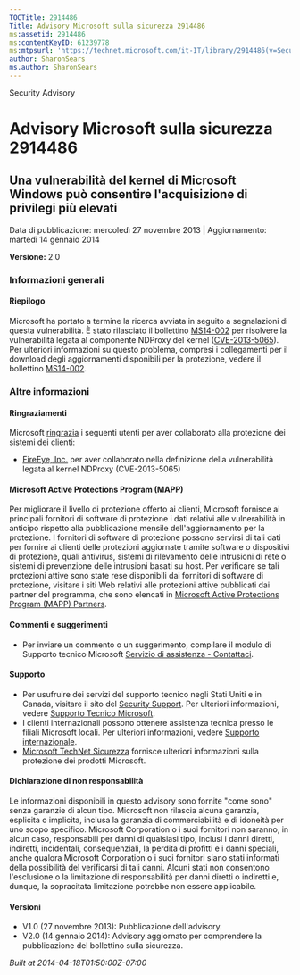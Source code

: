 ```yaml
---
TOCTitle: 2914486
Title: Advisory Microsoft sulla sicurezza 2914486
ms:assetid: 2914486
ms:contentKeyID: 61239778
ms:mtpsurl: 'https://technet.microsoft.com/it-IT/library/2914486(v=Security.10)'
author: SharonSears
ms.author: SharonSears
---
```


Security Advisory

Advisory Microsoft sulla sicurezza 2914486
==========================================

Una vulnerabilità del kernel di Microsoft Windows può consentire l'acquisizione di privilegi più elevati
--------------------------------------------------------------------------------------------------------

Data di pubblicazione: mercoledì 27 novembre 2013 | Aggiornamento: martedì 14 gennaio 2014

**Versione:** 2.0

### Informazioni generali

#### Riepilogo

Microsoft ha portato a termine la ricerca avviata in seguito a segnalazioni di questa vulnerabilità. È stato rilasciato il bollettino [MS14-002](http://go.microsoft.com/fwlink/?linkid=389579) per risolvere la vulnerabilità legata al componente NDProxy del kernel ([CVE-2013-5065](http://www.cve.mitre.org/cgi-bin/cvename.cgi?name=cve-2013-5065)). Per ulteriori informazioni su questo problema, compresi i collegamenti per il download degli aggiornamenti disponibili per la protezione, vedere il bollettino [MS14-002](http://go.microsoft.com/fwlink/?linkid=389579).

### Altre informazioni

#### Ringraziamenti

Microsoft [ringrazia](http://go.microsoft.com/fwlink/?linkid=21127) i seguenti utenti per aver collaborato alla protezione dei sistemi dei clienti:

-   [FireEye, Inc.](http://www2.fireeye.com/) per aver collaborato nella definizione della vulnerabilità legata al kernel NDProxy (CVE-2013-5065)

#### Microsoft Active Protections Program (MAPP)

Per migliorare il livello di protezione offerto ai clienti, Microsoft fornisce ai principali fornitori di software di protezione i dati relativi alle vulnerabilità in anticipo rispetto alla pubblicazione mensile dell'aggiornamento per la protezione. I fornitori di software di protezione possono servirsi di tali dati per fornire ai clienti delle protezioni aggiornate tramite software o dispositivi di protezione, quali antivirus, sistemi di rilevamento delle intrusioni di rete o sistemi di prevenzione delle intrusioni basati su host. Per verificare se tali protezioni attive sono state rese disponibili dai fornitori di software di protezione, visitare i siti Web relativi alle protezioni attive pubblicati dai partner del programma, che sono elencati in [Microsoft Active Protections Program (MAPP) Partners](http://go.microsoft.com/fwlink/?linkid=215201).

#### Commenti e suggerimenti

-   Per inviare un commento o un suggerimento, compilare il modulo di Supporto tecnico Microsoft [Servizio di assistenza - Contattaci](http://support.microsoft.com/kb/?scid=sw;en;1257&showpage=1&ws=technet&sd=tech).

#### Supporto

-   Per usufruire dei servizi del supporto tecnico negli Stati Uniti e in Canada, visitare il sito del [Security Support](https://consumersecuritysupport.microsoft.com/default.aspx?mkt=it-it). Per ulteriori informazioni, vedere [Supporto Tecnico Microsoft](http://support.microsoft.com/?ln=it).
-   I clienti internazionali possono ottenere assistenza tecnica presso le filiali Microsoft locali. Per ulteriori informazioni, vedere [Supporto internazionale](http://support.microsoft.com/common/international.aspx).
-   [Microsoft TechNet Sicurezza](http://technet.microsoft.com/it-it/security/default.aspx) fornisce ulteriori informazioni sulla protezione dei prodotti Microsoft.

#### Dichiarazione di non responsabilità

Le informazioni disponibili in questo advisory sono fornite "come sono" senza garanzie di alcun tipo. Microsoft non rilascia alcuna garanzia, esplicita o implicita, inclusa la garanzia di commerciabilità e di idoneità per uno scopo specifico. Microsoft Corporation o i suoi fornitori non saranno, in alcun caso, responsabili per danni di qualsiasi tipo, inclusi i danni diretti, indiretti, incidentali, consequenziali, la perdita di profitti e i danni speciali, anche qualora Microsoft Corporation o i suoi fornitori siano stati informati della possibilità del verificarsi di tali danni. Alcuni stati non consentono l'esclusione o la limitazione di responsabilità per danni diretti o indiretti e, dunque, la sopracitata limitazione potrebbe non essere applicabile.

#### Versioni

-   V1.0 (27 novembre 2013): Pubblicazione dell'advisory.
-   V2.0 (14 gennaio 2014): Advisory aggiornato per comprendere la pubblicazione del bollettino sulla sicurezza.

*Built at 2014-04-18T01:50:00Z-07:00*
